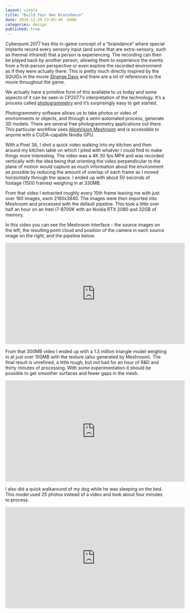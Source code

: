 ```yaml
---
layout: single
title: "Build Your Own Braindance"
date: 2020-12-20 22:05:40 -0400
categories: design
published: true
---
```


Cyberpunk 2077 has this in-game concept of a “braindance” where special implants record every sensory input (and some that are extra-sensory, such as thermal infrared) that a person is experiencing. The recording can then be played back by another person, allowing them to experience the events from a first-person perspective or even explore the recorded environment as if they were actually there. This is pretty much directly inspired by the SQUIDs in the movie [Strange Days](https://en.wikipedia.org/wiki/Strange_Days_(film)) and there are a lot of references to the movie throughout the game.

We actually have a primitive form of this available to us today and some aspects of it can be seen in CP2077’s interpretation of the technology. It’s a process called [photogrammetry](https://en.wikipedia.org/wiki/Photogrammetry) and it’s surprisingly easy to get started.

Photogrammetry software allows us to take photos or video of environments or objects, and through a semi-automated process, generate 3D models. There are several free photogrammetry applications out there. This particular workflow uses [AliceVision Meshroom](https://alicevision.org/) and is accessible to anyone with a CUDA-capable Nvidia GPU.

With a Pixel 3A, I shot a quick video walking into my kitchen and then around my kitchen table on which I piled with whatver I could find to make things more interesting. The video was a 4K 30 fps MP4 and was recorded vertically with the idea being that orienting the video perpendicular to the plane of motion would capture as much information about the environment as possible by reducing the amount of overlap of each frame as I moved horizontally through the space. I ended up with about 50 seconds of footage (1500 frames) weighing in at 330MB.

From that video I extracted roughly every 10th frame leaving me with just over 160 images, each 2160x3840. The images were then imported into Meshroom and processed with the default pipeline. This took a little over half an hour on an Intel i7-8700K with an Nvidia RTX 2080 and 32GB of memory.

In this video you can see the Meshroom interface - the source images on the left, the resulting point cloud and position of the camera in each source image on the right, and the pipeline below.

<iframe width="560" height="315" src="https://www.youtube.com/embed/UqaD8ys4chU?si=XwUhpq13e71Ff7R2&amp;controls=0" title="YouTube video player" frameborder="0" allow="accelerometer; autoplay; clipboard-write; encrypted-media; gyroscope; picture-in-picture; web-share" referrerpolicy="strict-origin-when-cross-origin" allowfullscreen></iframe>

From that 300MB video I ended up with a 1.3 million triangle model weighing in at just over 100MB with the texture (also generated by Meshroom). The final result is unrefined, a little rough, but not bad for an hour of R&D and thirty minutes of processing. With some experimentation it should be possible to get smoother surfaces and fewer gaps in the mesh.

<iframe width="560" height="315" src="https://www.youtube.com/embed/hrMkeMRvcsU?si=U0zcQqkXGWG0cYwQ" title="YouTube video player" frameborder="0" allow="accelerometer; autoplay; clipboard-write; encrypted-media; gyroscope; picture-in-picture; web-share" referrerpolicy="strict-origin-when-cross-origin" allowfullscreen></iframe>

I also did a quick walkaround of my dog while he was sleeping on the bed. This model used 25 photos instead of a video and took about four minutes to process.

<iframe width="560" height="315" src="https://www.youtube.com/embed/cjqoGGEJUlc?si=2vNvaHMFVTfLJW8Q" title="YouTube video player" frameborder="0" allow="accelerometer; autoplay; clipboard-write; encrypted-media; gyroscope; picture-in-picture; web-share" referrerpolicy="strict-origin-when-cross-origin" allowfullscreen></iframe>